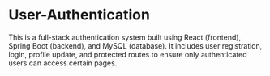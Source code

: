 # User-Authentication
This is a full-stack authentication system built using React (frontend), Spring Boot (backend), and MySQL (database). It includes user registration, login, profile update, and protected routes to ensure only authenticated users can access certain pages.
